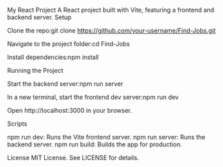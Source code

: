 My React Project
A React project built with Vite, featuring a frontend and backend server.
Setup

Clone the repo:git clone https://github.com/your-username/Find-Jobs.git

Navigate to the project folder:cd Find-Jobs

Install dependencies:npm install

Running the Project

Start the backend server:npm run server

In a new terminal, start the frontend dev server:npm run dev

Open http://localhost:3000 in your browser.

Scripts

npm run dev: Runs the Vite frontend server.
npm run server: Runs the backend server.
npm run build: Builds the app for production.

License
MIT License. See LICENSE for details.
